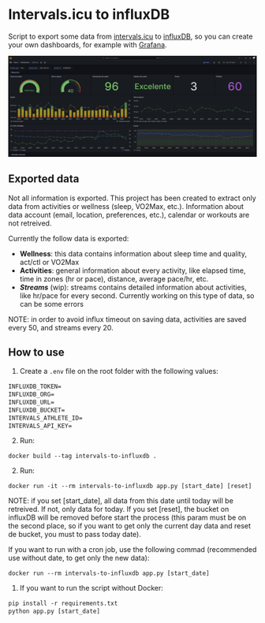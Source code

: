 # Intervals.icu to influxDB
Script to export some data from [intervals.icu](https://intervals.icu) to [influxDB](https://www.influxdata.com/), so you can create your own dashboards, for example with [Grafana](https://grafana.com/).

![Grafana Dashboard example](assets/image.png)

## Exported data
Not all information is exported. This project has been created to extract only data from activities or wellness (sleep, VO2Max, etc.). Information about data account (email, location, preferences, etc.), calendar or workouts are not retreived.

Currently the follow data is exported:
- **Wellness**: this data contains information about sleep time and quality, act/ctl or VO2Max
- **Activities**: general information about every activity, like elapsed time, time in zones (hr or pace), distance, average pace/hr, etc.
- ***Streams*** (wip): streams contains detailed information about activities, like hr/pace for every second. Currently working on this type of data, so can be some errors

NOTE: in order to avoid influx timeout on saving data, activities are saved every 50, and streams every 20.

## How to use
1. Create a `.env` file on the root folder with the following values:

```
INFLUXDB_TOKEN=
INFLUXDB_ORG=
INFLUXDB_URL=
INFLUXDB_BUCKET=
INTERVALS_ATHLETE_ID=
INTERVALS_API_KEY=
```

2. Run:

```
docker build --tag intervals-to-influxdb .
```

2. Run:

```
docker run -it --rm intervals-to-influxdb app.py [start_date] [reset]
```

NOTE: if you set [start_date], all data from this date until today will be retreived. If not, only data for today. If you set [reset], the bucket on influxDB will be removed before start the process (this param must be on the second place, so if you want to get only the current day data and reset de bucket, you must to pass today date).

If you want to run with a cron job, use the following commad (recommended use without date, to get only the new data):

```
docker run --rm intervals-to-influxdb app.py [start_date]
```

1. If you want to run the script without Docker:

```
pip install -r requirements.txt
python app.py [start_date]
```